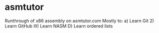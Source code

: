 # asmtutor

Runthrough of x86 assembly on asmtutor.com
Mostly to:
     a) Learn Git
     2) Learn GitHub
     III) Learn NASM
     D) Learn ordered lists
